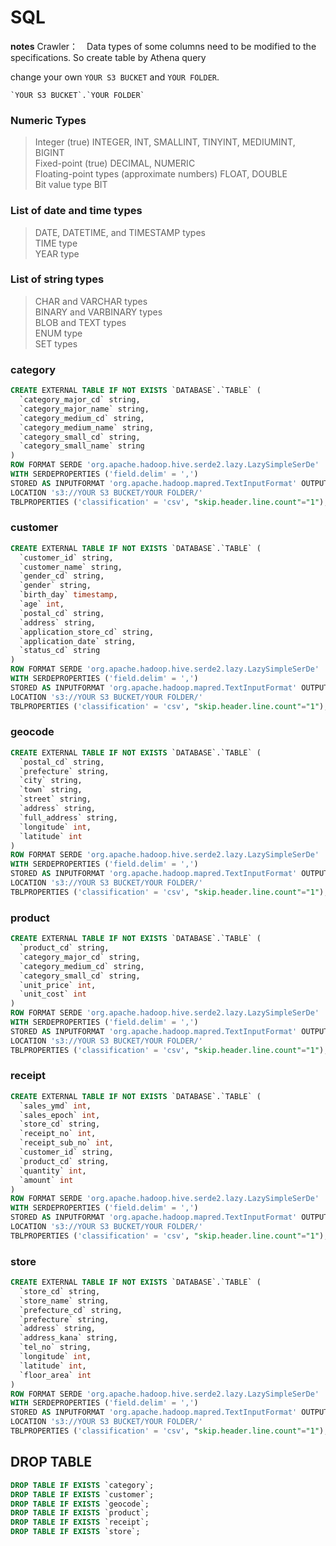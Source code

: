 # SQL

 **notes**
Crawler：　Data types of some columns need to be modified to the specifications. So create table by Athena query<be>

change your own `YOUR S3 BUCKET` and `YOUR FOLDER`.
```
`YOUR S3 BUCKET`.`YOUR FOLDER`
```

### Numeric Types
> Integer (true) INTEGER, INT, SMALLINT, TINYINT, MEDIUMINT, BIGINT<br>
> Fixed-point (true) DECIMAL, NUMERIC<br>
> Floating-point types (approximate numbers) FLOAT, DOUBLE<br>
> Bit value type BIT<br>


### List of date and time types
> DATE, DATETIME, and TIMESTAMP types<br>
> TIME type<br>
> YEAR type<br>

### List of string types
> CHAR and VARCHAR types<br>
> BINARY and VARBINARY types<br>
> BLOB and TEXT types<br>
> ENUM type<br>
> SET types<br>



### category

```sql
CREATE EXTERNAL TABLE IF NOT EXISTS `DATABASE`.`TABLE` (
  `category_major_cd` string,
  `category_major_name` string,
  `category_medium_cd` string,
  `category_medium_name` string,
  `category_small_cd` string,
  `category_small_name` string
)
ROW FORMAT SERDE 'org.apache.hadoop.hive.serde2.lazy.LazySimpleSerDe'
WITH SERDEPROPERTIES ('field.delim' = ',')
STORED AS INPUTFORMAT 'org.apache.hadoop.mapred.TextInputFormat' OUTPUTFORMAT 'org.apache.hadoop.hive.ql.io.HiveIgnoreKeyTextOutputFormat'
LOCATION 's3://YOUR S3 BUCKET/YOUR FOLDER/'
TBLPROPERTIES ('classification' = 'csv', "skip.header.line.count"="1");

```

### customer

```sql
CREATE EXTERNAL TABLE IF NOT EXISTS `DATABASE`.`TABLE` (
  `customer_id` string,
  `customer_name` string,
  `gender_cd` string,
  `gender` string,
  `birth_day` timestamp,
  `age` int,
  `postal_cd` string,
  `address` string,
  `application_store_cd` string,
  `application_date` string,
  `status_cd` string
)
ROW FORMAT SERDE 'org.apache.hadoop.hive.serde2.lazy.LazySimpleSerDe'
WITH SERDEPROPERTIES ('field.delim' = ',')
STORED AS INPUTFORMAT 'org.apache.hadoop.mapred.TextInputFormat' OUTPUTFORMAT 'org.apache.hadoop.hive.ql.io.HiveIgnoreKeyTextOutputFormat'
LOCATION 's3://YOUR S3 BUCKET/YOUR FOLDER/'
TBLPROPERTIES ('classification' = 'csv', "skip.header.line.count"="1");

```


### geocode

```sql
CREATE EXTERNAL TABLE IF NOT EXISTS `DATABASE`.`TABLE` (
  `postal_cd` string,
  `prefecture` string,
  `city` string,
  `town` string,
  `street` string,
  `address` string,
  `full_address` string,
  `longitude` int,
  `latitude` int
)
ROW FORMAT SERDE 'org.apache.hadoop.hive.serde2.lazy.LazySimpleSerDe'
WITH SERDEPROPERTIES ('field.delim' = ',')
STORED AS INPUTFORMAT 'org.apache.hadoop.mapred.TextInputFormat' OUTPUTFORMAT 'org.apache.hadoop.hive.ql.io.HiveIgnoreKeyTextOutputFormat'
LOCATION 's3://YOUR S3 BUCKET/YOUR FOLDER/'
TBLPROPERTIES ('classification' = 'csv', "skip.header.line.count"="1");

```

### product

```sql
CREATE EXTERNAL TABLE IF NOT EXISTS `DATABASE`.`TABLE` (
  `product_cd` string,
  `category_major_cd` string,
  `category_medium_cd` string,
  `category_small_cd` string,
  `unit_price` int,
  `unit_cost` int
)
ROW FORMAT SERDE 'org.apache.hadoop.hive.serde2.lazy.LazySimpleSerDe'
WITH SERDEPROPERTIES ('field.delim' = ',')
STORED AS INPUTFORMAT 'org.apache.hadoop.mapred.TextInputFormat' OUTPUTFORMAT 'org.apache.hadoop.hive.ql.io.HiveIgnoreKeyTextOutputFormat'
LOCATION 's3://YOUR S3 BUCKET/YOUR FOLDER/'
TBLPROPERTIES ('classification' = 'csv', "skip.header.line.count"="1");

```


### receipt

```sql
CREATE EXTERNAL TABLE IF NOT EXISTS `DATABASE`.`TABLE` (
  `sales_ymd` int,
  `sales_epoch` int,
  `store_cd` string,
  `receipt_no` int,
  `receipt_sub_no` int,
  `customer_id` string,
  `product_cd` string,
  `quantity` int,
  `amount` int
)
ROW FORMAT SERDE 'org.apache.hadoop.hive.serde2.lazy.LazySimpleSerDe'
WITH SERDEPROPERTIES ('field.delim' = ',')
STORED AS INPUTFORMAT 'org.apache.hadoop.mapred.TextInputFormat' OUTPUTFORMAT 'org.apache.hadoop.hive.ql.io.HiveIgnoreKeyTextOutputFormat'
LOCATION 's3://YOUR S3 BUCKET/YOUR FOLDER/'
TBLPROPERTIES ('classification' = 'csv', "skip.header.line.count"="1");

```


### store

```sql
CREATE EXTERNAL TABLE IF NOT EXISTS `DATABASE`.`TABLE` (
  `store_cd` string,
  `store_name` string,
  `prefecture_cd` string,
  `prefecture` string,
  `address` string,
  `address_kana` string,
  `tel_no` string,
  `longitude` int,
  `latitude` int,
  `floor_area` int
)
ROW FORMAT SERDE 'org.apache.hadoop.hive.serde2.lazy.LazySimpleSerDe'
WITH SERDEPROPERTIES ('field.delim' = ',')
STORED AS INPUTFORMAT 'org.apache.hadoop.mapred.TextInputFormat' OUTPUTFORMAT 'org.apache.hadoop.hive.ql.io.HiveIgnoreKeyTextOutputFormat'
LOCATION 's3://YOUR S3 BUCKET/YOUR FOLDER/'
TBLPROPERTIES ('classification' = 'csv', "skip.header.line.count"="1");

```


## DROP TABLE 

```sql
DROP TABLE IF EXISTS `category`;
DROP TABLE IF EXISTS `customer`;
DROP TABLE IF EXISTS `geocode`;
DROP TABLE IF EXISTS `product`;
DROP TABLE IF EXISTS `receipt`;
DROP TABLE IF EXISTS `store`;

```
